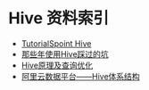 # Hive 资料索引
- [TutorialSpoint Hive](http://www.tutorialspoint.com/hive)
- [那些年使用Hive踩过的坑](https://yq.aliyun.com/articles/30988)
- [Hive原理及查询优化](http://mp.weixin.qq.com/s?__biz=MzI2MjE0MDUzNg==&mid=2652914310&idx=1&sn=4990335f0ec177c5e51af9a659f3aabe&scene=21#wechat_redirect)
- [阿里云数据平台——Hive体系结构](http://blog.csdn.net/zhoudaxia/article/details/8855937)
